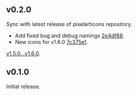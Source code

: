 ## v0.2.0

Sync with latest release of pixelarticons repository.

- Add fixed bug and debug namings [2e4df88](https://github.com/halfmage/pixelarticons/commit/2e4df880618fc91d92729e7fa990eb00a6fa9683).
- New icons for v1.6.0 [7c375e1](https://github.com/halfmage/pixelarticons/commit/7c375e1f3cca7e58a2252c094914076965040c12).

[v1.5.0...v1.6.0](https://github.com/halfmage/pixelarticons/compare/v1.5.0...v1.6.0).

## v0.1.0

Initial release.
